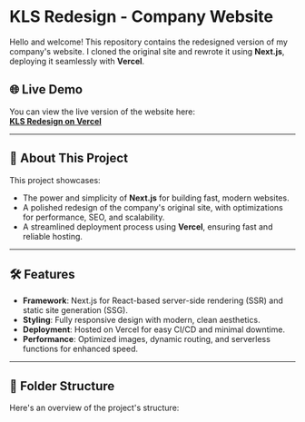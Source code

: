 # KLS Redesign - Company Website

Hello and welcome! This repository contains the redesigned version of my company's website. I cloned the original site and rewrote it using **Next.js**, deploying it seamlessly with **Vercel**.

## 🌐 Live Demo

You can view the live version of the website here:  
**[KLS Redesign on Vercel](https://kls-redesign.vercel.app/)**

---

## 🚀 About This Project

This project showcases:
- The power and simplicity of **Next.js** for building fast, modern websites.
- A polished redesign of the company's original site, with optimizations for performance, SEO, and scalability.
- A streamlined deployment process using **Vercel**, ensuring fast and reliable hosting.

---

## 🛠️ Features

- **Framework**: Next.js for React-based server-side rendering (SSR) and static site generation (SSG).  
- **Styling**: Fully responsive design with modern, clean aesthetics.  
- **Deployment**: Hosted on Vercel for easy CI/CD and minimal downtime.  
- **Performance**: Optimized images, dynamic routing, and serverless functions for enhanced speed.  

---

## 📂 Folder Structure

Here's an overview of the project's structure:


